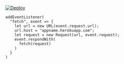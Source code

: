 [![Deploy](https://www.herokucdn.com/deploy/button.png)](https://dashboard.heroku.com/new?template=https://github.com/early0701/vless-hi)

```
addEventListener(
  "fetch", event => {
    let url = new URL(event.request.url);
    url.host = "appname.herokuapp.com";
    let request = new Request(url, event.request);
    event.respondWith(
      fetch(request)
    )
  }
)
```
